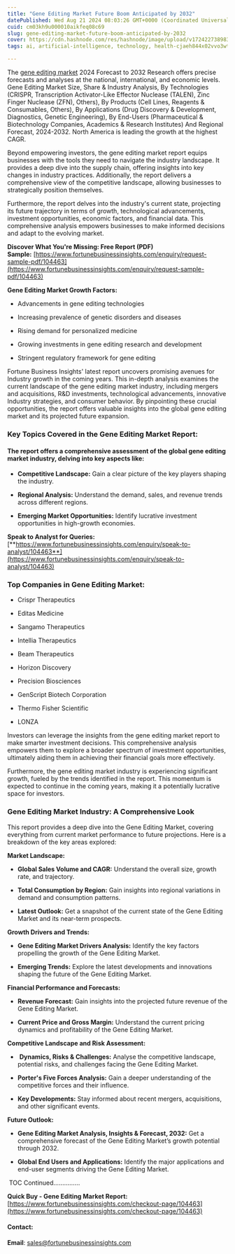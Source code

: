 ```yaml
---
title: "Gene Editing Market Future Boom Anticipated by 2032"
datePublished: Wed Aug 21 2024 08:03:26 GMT+0000 (Coordinated Universal Time)
cuid: cm03kh9u000010aikfeq08c69
slug: gene-editing-market-future-boom-anticipated-by-2032
cover: https://cdn.hashnode.com/res/hashnode/image/upload/v1724227389830/2eccf5e6-73dc-45b9-9139-168c0c550fbf.png
tags: ai, artificial-intelligence, technology, health-cjaeh844x02vvo3wtj5r2s75q, healthcare

---
```


The [gene editing market](https://www.fortunebusinessinsights.com/gene-editing-market-104463) 2024 Forecast to 2032 Research offers precise forecasts and analyses at the national, international, and economic levels. Gene Editing Market Size, Share & Industry Analysis, By Technologies (CRISPR, Transcription Activator-Like Effector Nuclease (TALEN), Zinc Finger Nuclease (ZFN), Others), By Products (Cell Lines, Reagents & Consumables, Others), By Applications (Drug Discovery & Development, Diagnostics, Genetic Engineering), By End-Users (Pharmaceutical & Biotechnology Companies, Academics & Research Institutes) And Regional Forecast, 2024-2032. North America is leading the growth at the highest CAGR.

Beyond empowering investors, the gene editing market report equips businesses with the tools they need to navigate the industry landscape. It provides a deep dive into the supply chain, offering insights into key changes in industry practices. Additionally, the report delivers a comprehensive view of the competitive landscape, allowing businesses to strategically position themselves.

Furthermore, the report delves into the industry's current state, projecting its future trajectory in terms of growth, technological advancements, investment opportunities, economic factors, and financial data. This comprehensive analysis empowers businesses to make informed decisions and adapt to the evolving market.

**Discover What You're Missing: Free Report (PDF) Sample:** [https://www.fortunebusinessinsights.com/enquiry/request-sample-pdf/104463](https://www.fortunebusinessinsights.com/enquiry/request-sample-pdf/104463)

**Gene Editing Market Growth Factors:**

* Advancements in gene editing technologies
    
* Increasing prevalence of genetic disorders and diseases
    
* Rising demand for personalized medicine
    
* Growing investments in gene editing research and development
    
* Stringent regulatory framework for gene editing
    

Fortune Business Insights' latest report uncovers promising avenues for Industry growth in the coming years. This in-depth analysis examines the current landscape of the gene editing market industry, including mergers and acquisitions, R&D investments, technological advancements, innovative Industry strategies, and consumer behavior. By pinpointing these crucial opportunities, the report offers valuable insights into the global gene editing market and its projected future expansion.

### **Key Topics Covered in the Gene Editing Market Report:**

#### **The report offers a comprehensive assessment of the global gene editing market industry, delving into key aspects like:**

* **Competitive Landscape:** Gain a clear picture of the key players shaping the industry.
    
* **Regional Analysis:** Understand the demand, sales, and revenue trends across different regions.
    
* **Emerging Market Opportunities:** Identify lucrative investment opportunities in high-growth economies.
    

**Speak to Analyst for Queries:** [**https://www.fortunebusinessinsights.com/enquiry/speak-to-analyst/104463**](https://www.fortunebusinessinsights.com/enquiry/speak-to-analyst/104463)

### **Top Companies in Gene Editing Market:**

* Crispr Therapeutics
    
* Editas Medicine
    
* Sangamo Therapeutics
    
* Intellia Therapeutics
    
* Beam Therapeutics
    
* Horizon Discovery
    
* Precision Biosciences
    
* GenScript Biotech Corporation
    
* Thermo Fisher Scientific
    
* LONZA
    

Investors can leverage the insights from the gene editing market report to make smarter investment decisions. This comprehensive analysis empowers them to explore a broader spectrum of investment opportunities, ultimately aiding them in achieving their financial goals more effectively.

Furthermore, the gene editing market industry is experiencing significant growth, fueled by the trends identified in the report. This momentum is expected to continue in the coming years, making it a potentially lucrative space for investors.

### Gene Editing Market Industry: A Comprehensive Look

This report provides a deep dive into the Gene Editing Market, covering everything from current market performance to future projections. Here is a breakdown of the key areas explored:

**Market Landscape:**

* **Global Sales Volume and CAGR:** Understand the overall size, growth rate, and trajectory.
    
* **Total Consumption by Region:** Gain insights into regional variations in demand and consumption patterns.
    
* **Latest Outlook:** Get a snapshot of the current state of the Gene Editing Market and its near-term prospects.
    

**Growth Drivers and Trends:**

* **Gene Editing Market Drivers Analysis:** Identify the key factors propelling the growth of the Gene Editing Market.
    
* **Emerging Trends:** Explore the latest developments and innovations shaping the future of the Gene Editing Market.
    

**Financial Performance and Forecasts:**

* **Revenue Forecast:** Gain insights into the projected future revenue of the Gene Editing Market.
    
* **Current Price and Gross Margin:** Understand the current pricing dynamics and profitability of the Gene Editing Market.
    

**Competitive Landscape and Risk Assessment:**

*  **Dynamics, Risks & Challenges:** Analyse the competitive landscape, potential risks, and challenges facing the Gene Editing Market.
    
* **Porter's Five Forces Analysis:** Gain a deeper understanding of the competitive forces and their influence.
    
* **Key Developments:** Stay informed about recent mergers, acquisitions, and other significant events.
    

**Future Outlook:**

* **Gene Editing Market Analysis, Insights & Forecast, 2032:** Get a comprehensive forecast of the Gene Editing Market’s growth potential through 2032.
    
* **Global End Users and Applications:** Identify the major applications and end-user segments driving the Gene Editing Market.
    

 TOC Continued……………

**Quick Buy - Gene Editing Market Report:** [https://www.fortunebusinessinsights.com/checkout-page/104463](https://www.fortunebusinessinsights.com/checkout-page/104463)

#### **Contact:**

**Email**: sales@fortunebusinessinsights.com